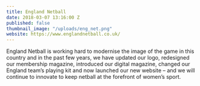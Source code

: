 ```yaml
---
title: England Netball
date: 2018-03-07 13:16:00 Z
published: false
thumbnail_image: "/uploads/eng_net.png"
website: https://www.englandnetball.co.uk/
---
```


England Netball is working hard to modernise the image of the game in this country and in the past few years, we have updated our logo, redesigned our membership magazine, introduced our digital magazine, changed our England team’s playing kit and now launched our new website – and we will continue to innovate to keep netball at the forefront of women’s sport.